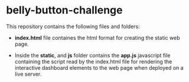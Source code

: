 # belly-button-challenge
This repository contains the following files and folders:

- **index.html** file containes the html format for creating the static web page.

- Inside the **static**, and **js** folder contains the **app.js** javascript file containing the script read by the index.html file for rendering the interactive dashboard elements to the web page when deployed on a live server.